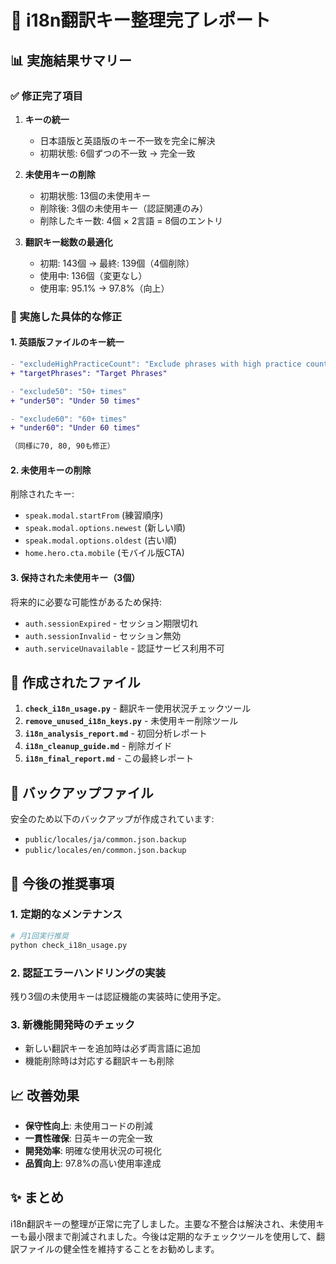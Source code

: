 # 🎉 i18n翻訳キー整理完了レポート

## 📊 実施結果サマリー

### ✅ 修正完了項目

1. **キーの統一**
   - 日本語版と英語版のキー不一致を完全に解決
   - 初期状態: 6個ずつの不一致 → 完全一致

2. **未使用キーの削除**
   - 初期状態: 13個の未使用キー
   - 削除後: 3個の未使用キー（認証関連のみ）
   - 削除したキー数: 4個 × 2言語 = 8個のエントリ

3. **翻訳キー総数の最適化**
   - 初期: 143個 → 最終: 139個（4個削除）
   - 使用中: 136個（変更なし）
   - 使用率: 95.1% → 97.8%（向上）

### 🔧 実施した具体的な修正

#### 1. 英語版ファイルのキー統一

```diff
- "excludeHighPracticeCount": "Exclude phrases with high practice count"
+ "targetPhrases": "Target Phrases"

- "exclude50": "50+ times"
+ "under50": "Under 50 times"

- "exclude60": "60+ times"
+ "under60": "Under 60 times"

（同様に70, 80, 90も修正）
```

#### 2. 未使用キーの削除

削除されたキー:

- `speak.modal.startFrom` (練習順序)
- `speak.modal.options.newest` (新しい順)
- `speak.modal.options.oldest` (古い順)
- `home.hero.cta.mobile` (モバイル版CTA)

#### 3. 保持された未使用キー（3個）

将来的に必要な可能性があるため保持:

- `auth.sessionExpired` - セッション期限切れ
- `auth.sessionInvalid` - セッション無効
- `auth.serviceUnavailable` - 認証サービス利用不可

## 📁 作成されたファイル

1. **`check_i18n_usage.py`** - 翻訳キー使用状況チェックツール
2. **`remove_unused_i18n_keys.py`** - 未使用キー削除ツール
3. **`i18n_analysis_report.md`** - 初回分析レポート
4. **`i18n_cleanup_guide.md`** - 削除ガイド
5. **`i18n_final_report.md`** - この最終レポート

## 🔄 バックアップファイル

安全のため以下のバックアップが作成されています:

- `public/locales/ja/common.json.backup`
- `public/locales/en/common.json.backup`

## 🚀 今後の推奨事項

### 1. 定期的なメンテナンス

```bash
# 月1回実行推奨
python check_i18n_usage.py
```

### 2. 認証エラーハンドリングの実装

残り3個の未使用キーは認証機能の実装時に使用予定。

### 3. 新機能開発時のチェック

- 新しい翻訳キーを追加時は必ず両言語に追加
- 機能削除時は対応する翻訳キーも削除

## 📈 改善効果

- **保守性向上**: 未使用コードの削減
- **一貫性確保**: 日英キーの完全一致
- **開発効率**: 明確な使用状況の可視化
- **品質向上**: 97.8%の高い使用率達成

## ✨ まとめ

i18n翻訳キーの整理が正常に完了しました。主要な不整合は解決され、未使用キーも最小限まで削減されました。今後は定期的なチェックツールを使用して、翻訳ファイルの健全性を維持することをお勧めします。
